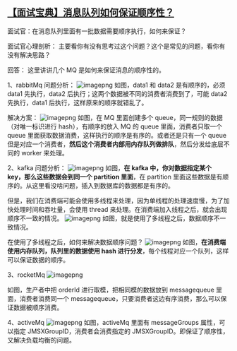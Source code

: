 ## [【面试宝典】消息队列如何保证顺序性？](https://hacpai.com/article/1542162310805)

面试官：在消息队列里面有一批数据需要顺序执行，如何来保证？

面试官心理剖析：
主要看你有没有思考过这个问题？这个是常见的问题，看你有没有解决思路？

回答：
这里讲讲几个 MQ 是如何来保证消息的顺序性的。

1、rabbitMq
问题分析：
![imagepng](https://hacpai.com/porter?src=http://img.chaiguanxin.com/file/2018/11/4e16d0c0b66140ae9f72f2e091b03ef0_image.png)
如图，data1 和 data2 是有顺序的，必须 data1 先执行，data2 后执行；这两个数据被不同的消费者消费到了，可能 data2 先执行，data1 后执行，这样原来的顺序就错乱了。

解决方案：
![imagepng](https://hacpai.com/porter?src=http://img.chaiguanxin.com/file/2018/11/51eba84566af46b3a7815695534b6d5e_image.png)
如图，在 MQ 里面创建多个 queue，同一规则的数据（对唯一标识进行 hash），有顺序的放入 MQ 的 queue 里面，消费者只取一个 queue 里面获取数据消费，这样执行的顺序是有序的。或者还是只有一个 queue 但是对应一个消费者，**然后这个消费者内部用内存队列做排队**，然后分发给底层不同的 worker 来处理。

2、kafka
问题分析：
![imagepng](https://hacpai.com/porter?src=http://img.chaiguanxin.com/file/2018/11/e594418f48414358be7e4215f702f75f_image.png)
如图，**在 kafka 中，你对数据指定某个 key，那么这些数据会到同一个 partition 里面**，在 partition 里面这些数据是有顺序的。从这里看没啥问题，插入到数据库的数据都是有序的。

但是，我们在消费端可能会使用多线程来处理，因为单线程的处理速度慢，为了加快处理时间和吞吐量，会使用 thread 来处理。在消费端加入线程之后，就会出现顺序不一致的情况。
![imagepng](https://hacpai.com/porter?src=http://img.chaiguanxin.com/file/2018/11/6fbad58b07ed4e5d92b0f5f60d5d6f14_image.png)
如图，就是使用了多线程之后，数据顺序不一致情况。

在使用了多线程之后，如何来解决数据顺序问题？
![imagepng](https://hacpai.com/porter?src=http://img.chaiguanxin.com/file/2018/11/651fc61483214a969b72a9efed543604_image.png)
如图，**在消费端使用内存队列，队列里的数据使用 hash 进行分发**，每个线程对应一个队列，这样可以保证数据的顺序。

3、rocketMq
![imagepng](https://hacpai.com/porter?src=http://img.chaiguanxin.com/file/2018/11/a4fb4126762148c2aebe6c3d55e13f01_image.png)

如图，生产者中把 orderId 进行取模，把相同模的数据放到 messagequeue 里面，消费者消费同一个 messagequeue，只要消费者这边有序消费，那么可以保证数据被顺序消费。

4、activeMq
![imagepng](https://hacpai.com/porter?src=http://img.chaiguanxin.com/file/2018/11/617d0379797246f5ad07849a1e8fa4ad_image.png)
如图，activeMq 里面有 messageGroups 属性，可以指定 JMSXGroupID，消费者会消费指定的 JMSXGroupID。即保证了顺序性，又解决负载均衡的问题。
